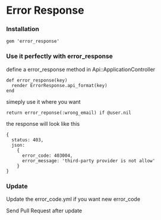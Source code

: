 # Error Response

### Installation

```
gem 'error_response'
```

### Use it perfectly with error_response

define a error_response method in Api::ApplicationController

```
def error_response(key)
  render ErrorResponse.api_format(key)
end
```

simeply use it where you want

```
return error_reponse(:wrong_email) if @user.nil
```

the response will look like this

```
{
  status: 403,
  json:
    {
      error_code: 403004,
      error_message: 'third-party provider is not allow'
    }
}
```

### Update

Update the error_code.yml if you want new error_code

Send Pull Request after update